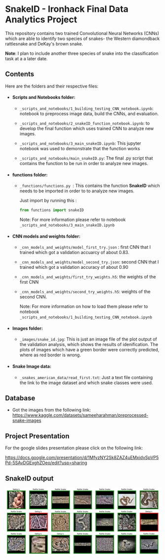 # SnakeID - Ironhack Final Data Analytics Project
This repository contains two trained Convolutional Neural Networks (CNNs) which are able to identify two species of snakes- the Western diamondback rattlesnake and DeKay's brown snake. 

**Note**: I plan to include another three species of snake into the classification task at a a later date. 

## Contents 
Here are the folders and their respective files:

- #### Scripts and Notebooks folder:

    - `_scripts_and_notebooks/1_building_testing_CNN_notebook.ipynb`: notebook to preprocess image data, build the CNNs, and evaluation.

    - `_scripts_and_notebooks/2_snakeID_function_notebook.ipynb`: to develop the final function which uses trained CNN to analyze new images. 

    - `_scripts_and_notebooks/3_main_snakeID.ipynb`: This jupyter notebook was used to demonstrate that the function works

    - `_scripts_and_notebooks/main_snakeID.py`: The final .py script that contains the function to be run in order to analyze new images. 


- #### functions folder:

    - `_functions/functions.py `: This contains the function **SnakeID** which needs to be imported in order to to analyze new images.  

        Just import by running this :
        ```python
        from functions import snakeID
        ``` 
        Note: For more information please refer to notebook `_scripts_and_notebooks/3_main_snakeID.ipynb`

- #### CNN models and weights folder:
    - `_cnn_models_and_weights/model_first_try.json` : first CNN that I trained which got a validation accuarcy of about 0.83.
    - `_cnn_models_and_weights/model_second_try.json`: second CNN that I trained which got a validation accuracy of about 0.90 
    - `_cnn_models_and_weights/first_try_weights.h5`: the weights of the first CNN 
    - `_cnn_models_and_weights/second_try_weights.h5`: weights of the second CNN. 

        Note: For more information on how to load them please refer to notebook `_scripts_and_notebooks/1_building_testing_CNN_notebook.ipynb`

- #### Images folder:
    - `_images/snake_id.jpg`: This is just an image file of the plot output of the validation analysis, which shows the results of idenification. The plots of images which have a green border were correctly predicted, where as red border is wrong.

- #### Snake Image data:
    - `_snakes_american_data/read_first.txt`: Just a text file containing the link to the image dataset and which snake classes were used.


## Database

- Got the images from the following link:
https://www.kaggle.com/datasets/sameeharahman/preprocessed-snake-images

## Project Presentation
For the google slides presentation please click on the following link:

https://docs.google.com/presentation/d/1MfyzNY2Sk8ZAZ4uEMxidvSpVP5Pd-5SAvDGExghZOeo/edit?usp=sharing

## SnakeID output

![alt text](https://github.com/aaronpereira92/SnakeID/blob/fdd590e0055d544ba6b6eb85462005fac3f1af6a/_images/snake_id.jpg)
